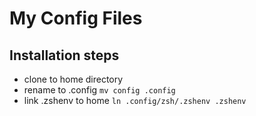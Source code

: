# My Config Files

## Installation steps
- clone to home directory
- rename to .config `mv config .config`
- link .zshenv to home `ln .config/zsh/.zshenv .zshenv`

